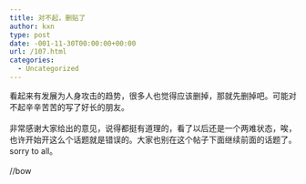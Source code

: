```yaml
---
title: 对不起，删贴了
author: kxn
type: post
date: -001-11-30T00:00:00+00:00
url: /107.html
categories:
  - Uncategorized
---
```


<div>
  看起来有发展为人身攻击的趋势，很多人也觉得应该删掉，那就先删掉吧。可能对不起辛辛苦苦的写了好长的朋友。
</div>

<div>
   
</div>

<div>
  非常感谢大家给出的意见，说得都挺有道理的，看了以后还是一个两难状态，唉，也许开始开这么个话题就是错误的。大家也别在这个帖子下面继续前面的话题了。sorry to all。
</div>

<div>
   
</div>

<div>
  //bow
</div>

<div>
   
</div>

<div>
   
</div>

<div>
   
</div>
